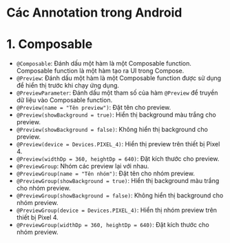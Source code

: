 Các Annotation trong Android
===========================

# 1. Composable

- `@Composable`: Đánh dấu một hàm là một Composable function. Composable function là một hàm tạo ra
  UI trong Compose.
- `@Preview`: Đánh dấu một hàm là một Composable function được sử dụng để hiển thị trước khi chạy
  ứng dụng.
- `@PreviewParameter`: Đánh dấu một tham số của hàm `@Preview` để truyền dữ liệu vào Composable
  function.
- `@Preview(name = "Tên preview")`: Đặt tên cho preview.
- `@Preview(showBackground = true)`: Hiển thị background màu trắng cho preview.
- `@Preview(showBackground = false)`: Không hiển thị background cho preview.
- `@Preview(device = Devices.PIXEL_4)`: Hiển thị preview trên thiết bị Pixel 4.
- `@Preview(widthDp = 360, heightDp = 640)`: Đặt kích thước cho preview.
- `@PreviewGroup`: Nhóm các preview lại với nhau.
- `@PreviewGroup(name = "Tên nhóm")`: Đặt tên cho nhóm preview.
- `@PreviewGroup(showBackground = true)`: Hiển thị background màu trắng cho nhóm preview.
- `@PreviewGroup(showBackground = false)`: Không hiển thị background cho nhóm preview.
- `@PreviewGroup(device = Devices.PIXEL_4)`: Hiển thị nhóm preview trên thiết bị Pixel 4.
- `@PreviewGroup(widthDp = 360, heightDp = 640)`: Đặt kích thước cho nhóm preview.